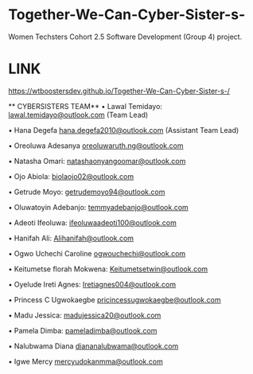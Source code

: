 # Together-We-Can-Cyber-Sister-s-
Women Techsters Cohort 2.5 Software Development (Group 4) project.

 # **LINK**

https://wtboostersdev.github.io/Together-We-Can-Cyber-Sister-s-/


** CYBERSISTERS TEAM**
•	Lawal Temidayo: lawal.temidayo@outlook.com  (Team Lead)

•	Hana Degefa hana.degefa2010@outlook.com (Assistant Team Lead)

•	Oreoluwa Adesanya oreoluwaruth.ng@outlook.com

•	Natasha Omari: natashaonyangoomar@outlook.com

•	Ojo Abiola: biolaojo02@outlook.com

•	Getrude Moyo: getrudemoyo94@outlook.com

•	Oluwatoyin Adebanjo: temmyadebanjo@outlook.com

•	Adeoti Ifeoluwa: ifeoluwaadeoti100@outlook.com

•	Hanifah Ali: Alihanifah@outlook.com

•	Ogwo Uchechi Caroline ogwouchechi@outlook.com

•	Keitumetse florah Mokwena: Keitumetsetwin@outlook.com

•	Oyelude Ireti Agnes: Iretiagnes004@outlook.com

•	Princess C Ugwokaegbe pricincessugwokaegbe@outlook.com

•	Madu Jessica: madujessica20@outlook.com

•	Pamela Dimba: pameladimba@outlook.com

•	Nalubwama Diana diananalubwama@outlook.com

•	Igwe Mercy mercyudokanmma@outlook.com

